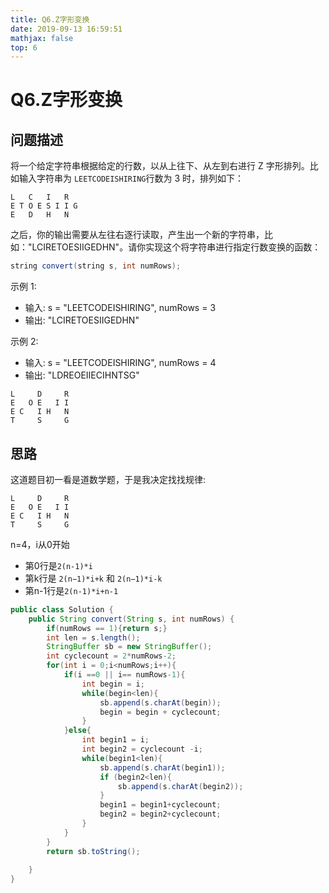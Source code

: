```yaml
---
title: Q6.Z字形变换
date: 2019-09-13 16:59:51
mathjax: false
top: 6
---
```

# Q6.Z字形变换

## 问题描述

将一个给定字符串根据给定的行数，以从上往下、从左到右进行 Z 字形排列。比如输入字符串为 `LEETCODEISHIRING`行数为 3 时，排列如下：

```text
L   C   I   R
E T O E S I I G
E   D   H   N
```

之后，你的输出需要从左往右逐行读取，产生出一个新的字符串，比如："LCIRETOESIIGEDHN"。请你实现这个将字符串进行指定行数变换的函数：

```java
string convert(string s, int numRows);
```

示例 1:

* 输入: s = "LEETCODEISHIRING", numRows = 3
* 输出: "LCIRETOESIIGEDHN"

示例 2:

* 输入: s = "LEETCODEISHIRING", numRows = 4
* 输出: "LDREOEIIECIHNTSG"

```text
L     D     R
E   O E   I I
E C   I H   N
T     S     G
```

## 思路

这道题目初一看是道数学题，于是我决定找找规律:

```text
L     D     R
E   O E   I I
E C   I H   N
T     S     G
```
n=4，i从0开始

* 第0行是`2(n-1)*i`
* 第k行是 `2(n−1)*i+k` 和 `2(n−1)*i-k`
* 第n-1行是`2(n-1)*i+n-1`

```java
public class Solution {
    public String convert(String s, int numRows) {
        if(numRows == 1){return s;}
        int len = s.length();
        StringBuffer sb = new StringBuffer();
        int cyclecount = 2*numRows-2;
        for(int i = 0;i<numRows;i++){
            if(i ==0 || i== numRows-1){
                int begin = i;
                while(begin<len){
                    sb.append(s.charAt(begin));
                    begin = begin + cyclecount;
                }
            }else{
                int begin1 = i;
                int begin2 = cyclecount -i;
                while(begin1<len){
                    sb.append(s.charAt(begin1));
                    if (begin2<len){
                        sb.append(s.charAt(begin2));
                    }
                    begin1 = begin1+cyclecount;
                    begin2 = begin2+cyclecount;
                }
            }
        }
        return sb.toString();
        
    }
}
```